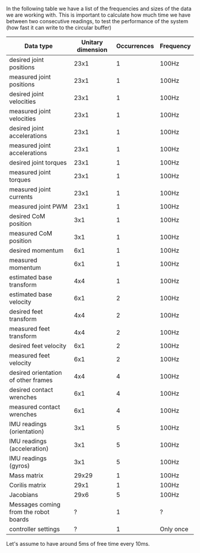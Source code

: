 In the following table we have a list of the frequencies and sizes of the data we are working with. This is important to calculate how much time we have between two consecutive readings, to test the performance of the system (how fast it can write to the circular buffer)

| Data type                             | Unitary dimension | Occurrences | Frequency |
|---------------------------------------|-------------------|-------------|-----------|
| desired joint positions               | 23x1              | 1           | 100Hz     |
| measured joint positions              | 23x1              | 1           | 100Hz     |
| desired joint velocities              | 23x1              | 1           | 100Hz     |
| measured joint velocities             | 23x1              | 1           | 100Hz     |
| desired joint accelerations           | 23x1              | 1           | 100Hz     |
| measured joint accelerations          | 23x1              | 1           | 100Hz     |
| desired joint torques                 | 23x1              | 1           | 100Hz     |
| measured joint torques                | 23x1              | 1           | 100Hz     |
| measured joint currents               | 23x1              | 1           | 100Hz     |
| measured joint PWM                    | 23x1              | 1           | 100Hz     |
| desired CoM position                  | 3x1               | 1           | 100Hz     |
| measured CoM position                 | 3x1               | 1           | 100Hz     |
| desired momentum                      | 6x1               | 1           | 100Hz     |
| measured momentum                     | 6x1               | 1           | 100Hz     |
| estimated base transform              | 4x4               | 1           | 100Hz     |
| estimated base velocity                 | 6x1               | 2           | 100Hz     |
| desired feet transform                | 4x4               | 2           | 100Hz     |
| measured feet transform               | 4x4               | 2           | 100Hz     |
| desired feet velocity                 | 6x1               | 2           | 100Hz     |
| measured feet velocity               | 6x1               | 2           | 100Hz     |
| desired orientation of other frames   | 4x4               | 4           | 100Hz     |
| desired contact wrenches              | 6x1               | 4           | 100Hz     |
| measured contact wrenches             | 6x1               | 4           | 100Hz     |
| IMU readings (orientation)            | 3x1               | 5           | 100Hz     |
| IMU readings (acceleration)           | 3x1               | 5           | 100Hz     |
| IMU readings (gyros)                  | 3x1               | 5           | 100Hz     |
| Mass matrix                           | 29x29             | 1           | 100Hz     |
| Corilis matrix                        | 29x1              | 1           | 100Hz     |
| Jacobians                             | 29x6              | 5           | 100Hz     |
| Messages coming from the robot boards | ?                 | 1           | ?         |
| controller settings                   | ?                 | 1           | Only once |

Let's assume to have around 5ms of free time every 10ms.

